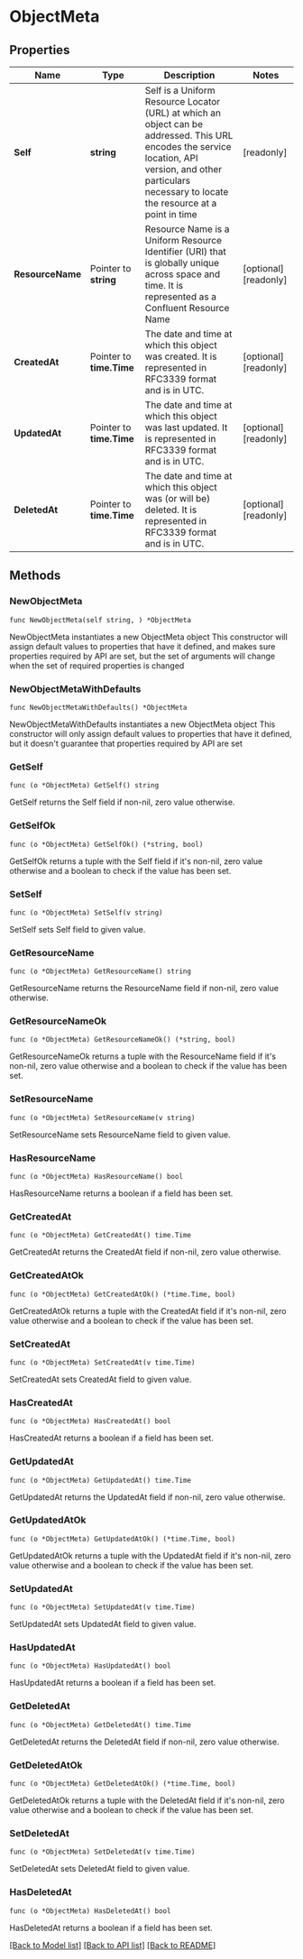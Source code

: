 # ObjectMeta

## Properties

Name | Type | Description | Notes
------------ | ------------- | ------------- | -------------
**Self** | **string** | Self is a Uniform Resource Locator (URL) at which an object can be addressed. This URL encodes the service location, API version, and other particulars necessary to locate the resource at a point in time | [readonly] 
**ResourceName** | Pointer to **string** | Resource Name is a Uniform Resource Identifier (URI) that is globally unique across space and time. It is represented as a Confluent Resource Name | [optional] [readonly] 
**CreatedAt** | Pointer to **time.Time** | The date and time at which this object was created. It is represented in RFC3339 format and is in UTC. | [optional] [readonly] 
**UpdatedAt** | Pointer to **time.Time** | The date and time at which this object was last updated. It is represented in RFC3339 format and is in UTC. | [optional] [readonly] 
**DeletedAt** | Pointer to **time.Time** | The date and time at which this object was (or will be) deleted. It is represented in RFC3339 format and is in UTC. | [optional] [readonly] 

## Methods

### NewObjectMeta

`func NewObjectMeta(self string, ) *ObjectMeta`

NewObjectMeta instantiates a new ObjectMeta object
This constructor will assign default values to properties that have it defined,
and makes sure properties required by API are set, but the set of arguments
will change when the set of required properties is changed

### NewObjectMetaWithDefaults

`func NewObjectMetaWithDefaults() *ObjectMeta`

NewObjectMetaWithDefaults instantiates a new ObjectMeta object
This constructor will only assign default values to properties that have it defined,
but it doesn't guarantee that properties required by API are set

### GetSelf

`func (o *ObjectMeta) GetSelf() string`

GetSelf returns the Self field if non-nil, zero value otherwise.

### GetSelfOk

`func (o *ObjectMeta) GetSelfOk() (*string, bool)`

GetSelfOk returns a tuple with the Self field if it's non-nil, zero value otherwise
and a boolean to check if the value has been set.

### SetSelf

`func (o *ObjectMeta) SetSelf(v string)`

SetSelf sets Self field to given value.


### GetResourceName

`func (o *ObjectMeta) GetResourceName() string`

GetResourceName returns the ResourceName field if non-nil, zero value otherwise.

### GetResourceNameOk

`func (o *ObjectMeta) GetResourceNameOk() (*string, bool)`

GetResourceNameOk returns a tuple with the ResourceName field if it's non-nil, zero value otherwise
and a boolean to check if the value has been set.

### SetResourceName

`func (o *ObjectMeta) SetResourceName(v string)`

SetResourceName sets ResourceName field to given value.

### HasResourceName

`func (o *ObjectMeta) HasResourceName() bool`

HasResourceName returns a boolean if a field has been set.

### GetCreatedAt

`func (o *ObjectMeta) GetCreatedAt() time.Time`

GetCreatedAt returns the CreatedAt field if non-nil, zero value otherwise.

### GetCreatedAtOk

`func (o *ObjectMeta) GetCreatedAtOk() (*time.Time, bool)`

GetCreatedAtOk returns a tuple with the CreatedAt field if it's non-nil, zero value otherwise
and a boolean to check if the value has been set.

### SetCreatedAt

`func (o *ObjectMeta) SetCreatedAt(v time.Time)`

SetCreatedAt sets CreatedAt field to given value.

### HasCreatedAt

`func (o *ObjectMeta) HasCreatedAt() bool`

HasCreatedAt returns a boolean if a field has been set.

### GetUpdatedAt

`func (o *ObjectMeta) GetUpdatedAt() time.Time`

GetUpdatedAt returns the UpdatedAt field if non-nil, zero value otherwise.

### GetUpdatedAtOk

`func (o *ObjectMeta) GetUpdatedAtOk() (*time.Time, bool)`

GetUpdatedAtOk returns a tuple with the UpdatedAt field if it's non-nil, zero value otherwise
and a boolean to check if the value has been set.

### SetUpdatedAt

`func (o *ObjectMeta) SetUpdatedAt(v time.Time)`

SetUpdatedAt sets UpdatedAt field to given value.

### HasUpdatedAt

`func (o *ObjectMeta) HasUpdatedAt() bool`

HasUpdatedAt returns a boolean if a field has been set.

### GetDeletedAt

`func (o *ObjectMeta) GetDeletedAt() time.Time`

GetDeletedAt returns the DeletedAt field if non-nil, zero value otherwise.

### GetDeletedAtOk

`func (o *ObjectMeta) GetDeletedAtOk() (*time.Time, bool)`

GetDeletedAtOk returns a tuple with the DeletedAt field if it's non-nil, zero value otherwise
and a boolean to check if the value has been set.

### SetDeletedAt

`func (o *ObjectMeta) SetDeletedAt(v time.Time)`

SetDeletedAt sets DeletedAt field to given value.

### HasDeletedAt

`func (o *ObjectMeta) HasDeletedAt() bool`

HasDeletedAt returns a boolean if a field has been set.


[[Back to Model list]](../README.md#documentation-for-models) [[Back to API list]](../README.md#documentation-for-api-endpoints) [[Back to README]](../README.md)


